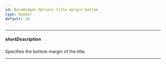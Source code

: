 ```yaml
---
id: BaseWidget.Options.title.margin.bottom
type: Number
default: 10
---
```

---
##### shortDescription
Specifies the bottom margin of the title.

---
